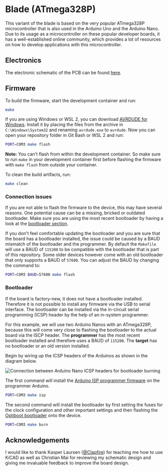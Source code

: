 # Blade (ATmega328P)

This variant of the blade is based on the very popular ATmega328P microcontroller that is also used in the Arduino Uno and the Arduino Nano. Due to its usage as a microcontroller on these popular developer boards, it has a well-established online community, which provides a lot of resources on how to develop applications with this microcontroller.

## Electronics

The electronic schematic of the PCB can be found [here](https://media.githubusercontent.com/media/nicklasfrahm/mykilio/main/docs/schematics/cremini-blade-atmega328p.pdf).

## Firmware

To build the firmware, start the development container and run:

```bash
make
```

If you are using Windows or WSL 2, you can download [AVRDUDE for Windows](https://github.com/mariusgreuel/avrdude). Install it by placing the files from the archive in `C:\Windows\System32` and renaming `avrdude.exe` to `avrdude`. Now you can open your repository folder in Git Bash or WSL 2 and run:

```bash
PORT=COM3 make flash
```

**Note:** You can't flash from within the development container. So make sure to run `make` in your development container first before flashing the firmware with `make flash` from outside your container.

To clean the build artifacts, run:

```bash
make clean
```

### Connection issues

If you are not able to flash the firmware to the device, this may have several reasons. One potential cause can be a missing, bricked or outdated bootloader. Make sure you are using the most recent bootloader by having a look at the [bootloader section](#bootloader).

If you don't feel comfortable updating the bootloader and you are sure that the board has a bootloader installed, the issue could be caused by a BAUD mismatch of the bootloader and the programmer. By default the `Makefile` will use a BAUD of `115200` to be compatible with the bootloader that is part of this repository. Some older devices however come with an old bootloader that only supports a BAUD of `57600`. You can adjust the BAUD by changing the command to:

```bash
PORT=COM3 BAUD=57600 make flash
```

### Bootloader

If the board is factory-new, it does not have a bootloader installed. Therefore it is not possible to install any firmware via the USB to serial interface. The bootloader can be installed via the in-circuit serial programming (ICSP) header by the help of an in-system programmer.

For this example, we will use two Arduino Nanos with an ATmega328P, because this will come very close to flashing the bootloader to the actual board via the ISCP header. The **programmer** has the most recent bootloader installed and therefore uses a BAUD of `115200`. The **target** has no bootloader or an old version installed.

Begin by wiring up the ICSP headers of the Arduinos as shown in the diagram below.

![Connection between Arduino Nano ICSP headers for bootloader burning](https://media.githubusercontent.com/media/nicklasfrahm/mykilio/docs/assets/img/bootloader-burning-connection.jpg)

The first command will install the [Arduino ISP programmer firmware](https://github.com/arduino/arduino-examples/blob/main/examples/11.ArduinoISP/ArduinoISP/ArduinoISP.ino) on the programmer Arduino.

```bash
PORT=COM3 make isp
```

The second command will install the bootloader by first setting the fuses for the clock configuration and other important settings and then flashing the [Optiboot bootloader](https://github.com/Optiboot/optiboot) onto the device.

```bash
PORT=COM3 make burn
```

## Acknowledgements

I would like to thank Kasper Laursen ([@Clapfire](https://github.com/Clapfire)) for teaching me how to use KiCAD as well as Christian Mai for reviewing my schematic design and giving me invaluable feedback to improve the board design.
